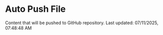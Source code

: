 # Auto Push File

Content that will be pushed to GitHub repository.
Last updated: 07/11/2025, 07:48:48 AM